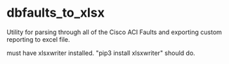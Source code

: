 # dbfaults_to_xlsx
Utility for parsing through all of the Cisco ACI Faults and exporting custom reporting to excel file.

must have xlsxwriter installed. "pip3 install xlsxwriter" should do.
